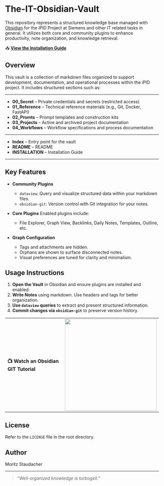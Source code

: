 # The-IT-Obsidian-Vault

This repository represents a structured knowledge base managed with [Obsidian](https://obsidian.md/) for the iPID Project at Siemens and other IT related tasks in general. It utilizes both core and community plugins to enhance productivity, note organization, and knowledge retrieval.

📥 **[View the Installation Guide](INSTALLATION.md)**  
## Overview

This vault is a collection of markdown files organized to support development, documentation, and operational processes within the iPID project. It includes structured sections such as:

---
- **00_Secret** – Private credentials and secrets (restricted access)
- **01_Reference** – Technical reference materials (e.g., Git, Docker, FastAPI)
- **02_Promts** – Prompt templates and construction kits
- **03_Projects** – Active and archived project documentation
- **04_Workflows** – Workflow specifications and process documentation
---
- **Index**  – Entry point for the vault
- **README**  – README
- **INSTALLATION**  – Installation Guide
---
## Key Features

- **Community Plugins**
  - `dataview`: Query and visualize structured data within your markdown files.
  - `obsidian-git`: Version control with Git integration for your notes.

- **Core Plugins**
  Enabled plugins include:
  - File Explorer, Graph View, Backlinks, Daily Notes, Templates, Outline, etc.

- **Graph Configuration**
  - Tags and attachments are hidden.
  - Orphans are shown to surface disconnected notes.
  - Visual preferences are tuned for clarity and minimalism.

## Usage Instructions

1. **Open the Vault** in Obsidian and ensure plugins are installed and enabled.
2. **Write Notes** using markdown. Use headers and tags for better organization.
3. **Use `dataview` queries** to extract and present structured information.
4. **Commit changes via `obsidian-git`** to preserve version history.

<table>
  <tr>
    <td>
      <strong>📺 Watch an Obsidian GIT Tutorial</strong>
    </td>
    <td>
      <a href="https://www.youtube.com/watch?v=ImrLbomFYA0">
        <img src="https://img.youtube.com/vi/ImrLbomFYA0/0.jpg" width="300" />
      </a>
    </td>
  </tr>
</table>

## License

Refer to the `LICENSE` file in the root directory.

## Author

Moritz Staudacher

---

> _“Well-organized knowledge is turbogeil.”_
